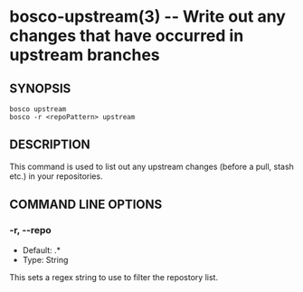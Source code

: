 bosco-upstream(3) -- Write out any changes that have occurred in upstream branches
==============================================

## SYNOPSIS

    bosco upstream
    bosco -r <repoPattern> upstream

## DESCRIPTION

This command is used to list out any upstream changes (before a pull, stash etc.) in your repositories.

## COMMAND LINE OPTIONS

### -r, --repo

* Default: .*
* Type: String

This sets a regex string to use to filter the repostory list.
